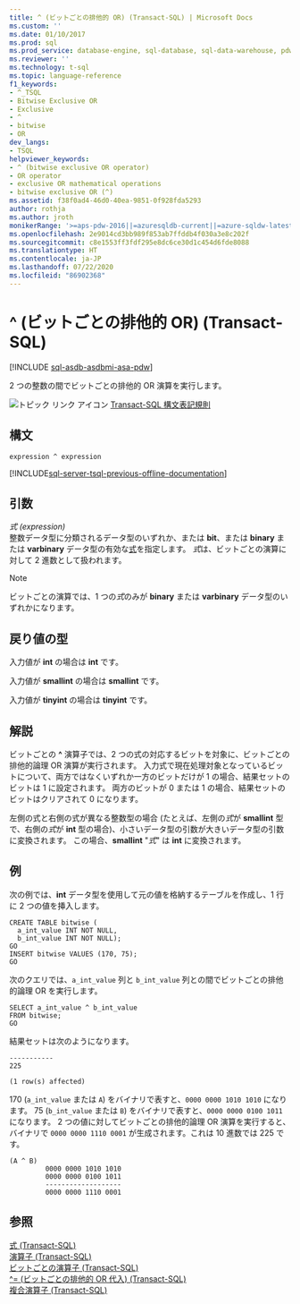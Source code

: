 ```yaml
---
title: ^ (ビットごとの排他的 OR) (Transact-SQL) | Microsoft Docs
ms.custom: ''
ms.date: 01/10/2017
ms.prod: sql
ms.prod_service: database-engine, sql-database, sql-data-warehouse, pdw
ms.reviewer: ''
ms.technology: t-sql
ms.topic: language-reference
f1_keywords:
- ^_TSQL
- Bitwise Exclusive OR
- Exclusive
- ^
- bitwise
- OR
dev_langs:
- TSQL
helpviewer_keywords:
- ^ (bitwise exclusive OR operator)
- OR operator
- exclusive OR mathematical operations
- bitwise exclusive OR (^)
ms.assetid: f38f0ad4-46d0-40ea-9851-0f928fda5293
author: rothja
ms.author: jroth
monikerRange: '>=aps-pdw-2016||=azuresqldb-current||=azure-sqldw-latest||>=sql-server-2016||=sqlallproducts-allversions||>=sql-server-linux-2017||=azuresqldb-mi-current'
ms.openlocfilehash: 2e9014cd3bb989f853ab7ffddb4f030a3e8c202f
ms.sourcegitcommit: c8e1553ff3fdf295e8dc6ce30d1c454d6fde8088
ms.translationtype: HT
ms.contentlocale: ja-JP
ms.lasthandoff: 07/22/2020
ms.locfileid: "86902368"
---
```

# <a name="-bitwise-exclusive-or-transact-sql"></a>^ (ビットごとの排他的 OR) (Transact-SQL)
[!INCLUDE [sql-asdb-asdbmi-asa-pdw](../../includes/applies-to-version/sql-asdb-asdbmi-asa-pdw.md)]

  2 つの整数の間でビットごとの排他的 OR 演算を実行します。  
  
 ![トピック リンク アイコン](../../database-engine/configure-windows/media/topic-link.gif "トピック リンク アイコン") [Transact-SQL 構文表記規則](../../t-sql/language-elements/transact-sql-syntax-conventions-transact-sql.md)  
  
## <a name="syntax"></a>構文  
  
```  
expression ^ expression  
```  
  
[!INCLUDE[sql-server-tsql-previous-offline-documentation](../../includes/sql-server-tsql-previous-offline-documentation.md)]

## <a name="arguments"></a>引数
 *式 (expression)*  
 整数データ型に分類されるデータ型のいずれか、または **bit**、または **binary** または **varbinary** データ型の有効な[式](../../t-sql/language-elements/expressions-transact-sql.md)を指定します。 *式*は、ビットごとの演算に対して 2 進数として扱われます。  
  
> [!NOTE]  
>  ビットごとの演算では、1 つの*式*のみが **binary** または **varbinary** データ型のいずれかになります。  
  
## <a name="result-types"></a>戻り値の型  
 入力値が **int** の場合は **int** です。  
  
 入力値が **smallint** の場合は **smallint** です。  
  
 入力値が **tinyint** の場合は **tinyint** です。  
  
## <a name="remarks"></a>解説  
 ビットごとの **^** 演算子では、2 つの式の対応するビットを対象に、ビットごとの排他的論理 OR 演算が実行されます。 入力式で現在処理対象となっているビットについて、両方ではなくいずれか一方のビットだけが 1 の場合、結果セットのビットは 1 に設定されます。 両方のビットが 0 または 1 の場合、結果セットのビットはクリアされて 0 になります。  
  
 左側の式と右側の式が異なる整数型の場合 (たとえば、左側の*式*が **smallint** 型で、右側の*式*が **int** 型の場合)、小さいデータ型の引数が大きいデータ型の引数に変換されます。 この場合、**smallint** "_式_" は **int** に変換されます。  
  
## <a name="examples"></a>例  
 次の例では、**int** データ型を使用して元の値を格納するテーブルを作成し、1 行に 2 つの値を挿入します。  
  
```  
CREATE TABLE bitwise (   
  a_int_value INT NOT NULL,  
  b_int_value INT NOT NULL);
GO  
INSERT bitwise VALUES (170, 75);  
GO  
```  
  
 次のクエリでは、`a_int_value` 列と `b_int_value` 列との間でビットごとの排他的論理 OR を実行します。  
  
```  
SELECT a_int_value ^ b_int_value  
FROM bitwise;  
GO  
```  
  
 結果セットは次のようになります。  
  
```  
-----------   
225           
  
(1 row(s) affected)  
```  
  
 170 (`a_int_value` または `A`) をバイナリで表すと、`0000 0000 1010 1010` になります。 75 (`b_int_value` または `B`) をバイナリで表すと、`0000 0000 0100 1011` になります。 2 つの値に対してビットごとの排他的論理 OR 演算を実行すると、バイナリで `0000 0000 1110 0001` が生成されます。これは 10 進数では 225 です。  
  
```  
(A ^ B)     
         0000 0000 1010 1010  
         0000 0000 0100 1011  
         -------------------  
         0000 0000 1110 0001  
```  
  

  
## <a name="see-also"></a>参照  
 [式 &#40;Transact-SQL&#41;](../../t-sql/language-elements/expressions-transact-sql.md)   
 [演算子 &#40;Transact-SQL&#41;](../../t-sql/language-elements/operators-transact-sql.md)   
 [ビットごとの演算子 &#40;Transact-SQL&#41;](../../t-sql/language-elements/bitwise-operators-transact-sql.md)   
 [^= &#40;ビットごとの排他的 OR 代入&#41; &#40;Transact-SQL&#41;](../../t-sql/language-elements/bitwise-exclusive-or-equals-transact-sql.md)   
 [複合演算子 &#40;Transact-SQL&#41;](../../t-sql/language-elements/compound-operators-transact-sql.md)  
  
  


